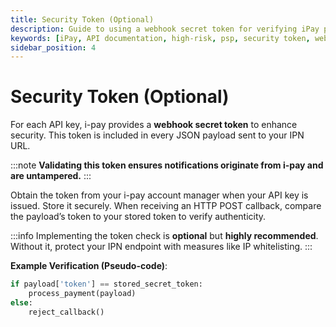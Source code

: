 ```yaml
---
title: Security Token (Optional)
description: Guide to using a webhook secret token for verifying iPay payment notifications.
keywords: [iPay, API documentation, high-risk, psp, security token, webhook, callback verification, IPN, secret token, authentication, security]
sidebar_position: 4
---
```


# Security Token (Optional)

For each API key, i-pay provides a **webhook secret token** to enhance security. This token is included in every JSON payload sent to your IPN URL.

:::note
**Validating this token ensures notifications originate from i-pay and are untampered.**
:::

Obtain the token from your i-pay account manager when your API key is issued. Store it securely. When receiving an HTTP POST callback, compare the payload’s token to your stored token to verify authenticity.

:::info
Implementing the token check is **optional** but **highly recommended**. Without it, protect your IPN endpoint with measures like IP whitelisting.
:::

**Example Verification (Pseudo-code)**:
```python
if payload['token'] == stored_secret_token:
    process_payment(payload)
else:
    reject_callback()
```